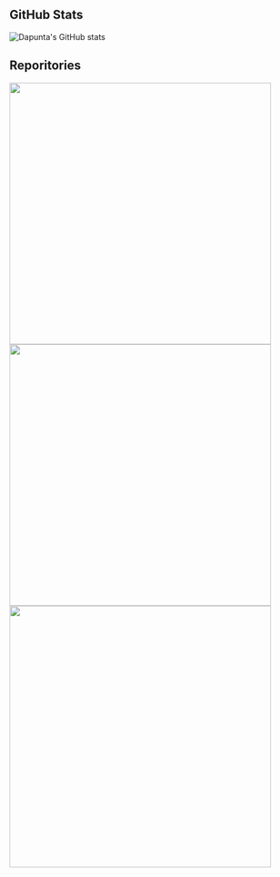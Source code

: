 ## GitHub Stats  
![Dapunta's GitHub stats](https://github-readme-stats.vercel.app/api?username=Dapunta&show_icons=true&theme=chartreuse-dark)  
## Reporitories  
<a href="https://github.com/Dapunta/crackfb"><img src="https://github-link-card.s3.ap-northeast-1.amazonaws.com/Dapunta/crackfb.png" width="460px"></a>  
<a href="https://github.com/Dapunta/crackfb2"><img src="https://github-link-card.s3.ap-northeast-1.amazonaws.com/Dapunta/crackfb2.png" width="460px"></a>  
<a href="https://github.com/Dapunta/crackfb3"><img src="https://github-link-card.s3.ap-northeast-1.amazonaws.com/Dapunta/crackfb3.png" width="460px"></a>  
